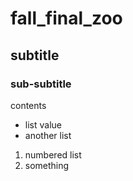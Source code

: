 # fall_final_zoo
## subtitle
### sub-subtitle
contents
- list value
- another list

1. numbered list
2. something
